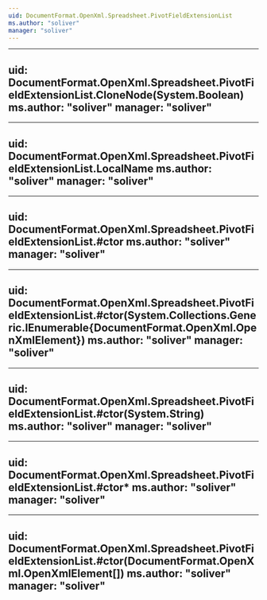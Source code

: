```yaml
---
uid: DocumentFormat.OpenXml.Spreadsheet.PivotFieldExtensionList
ms.author: "soliver"
manager: "soliver"
---
```


---
uid: DocumentFormat.OpenXml.Spreadsheet.PivotFieldExtensionList.CloneNode(System.Boolean)
ms.author: "soliver"
manager: "soliver"
---

---
uid: DocumentFormat.OpenXml.Spreadsheet.PivotFieldExtensionList.LocalName
ms.author: "soliver"
manager: "soliver"
---

---
uid: DocumentFormat.OpenXml.Spreadsheet.PivotFieldExtensionList.#ctor
ms.author: "soliver"
manager: "soliver"
---

---
uid: DocumentFormat.OpenXml.Spreadsheet.PivotFieldExtensionList.#ctor(System.Collections.Generic.IEnumerable{DocumentFormat.OpenXml.OpenXmlElement})
ms.author: "soliver"
manager: "soliver"
---

---
uid: DocumentFormat.OpenXml.Spreadsheet.PivotFieldExtensionList.#ctor(System.String)
ms.author: "soliver"
manager: "soliver"
---

---
uid: DocumentFormat.OpenXml.Spreadsheet.PivotFieldExtensionList.#ctor*
ms.author: "soliver"
manager: "soliver"
---

---
uid: DocumentFormat.OpenXml.Spreadsheet.PivotFieldExtensionList.#ctor(DocumentFormat.OpenXml.OpenXmlElement[])
ms.author: "soliver"
manager: "soliver"
---
